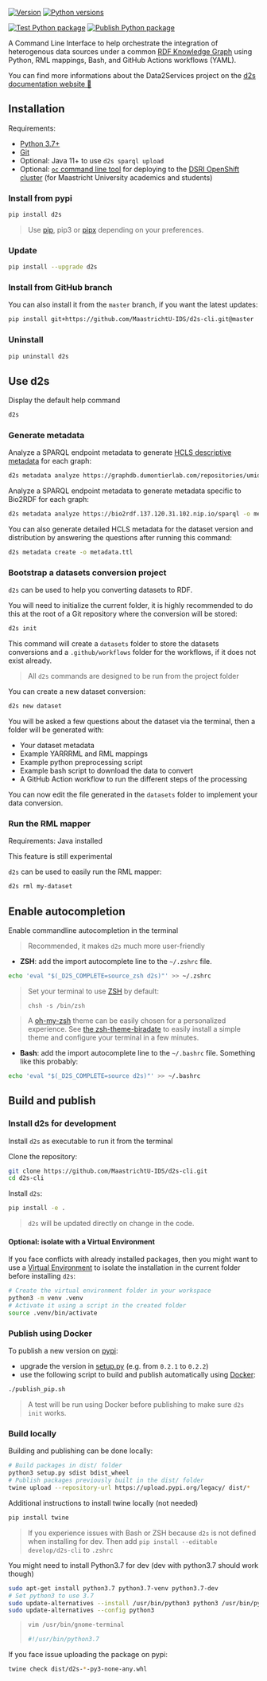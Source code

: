 [![Version](https://img.shields.io/pypi/v/d2s)](https://pypi.org/project/d2s) [![Python versions](https://img.shields.io/pypi/pyversions/d2s)](https://pypi.org/project/d2s)

[![Test Python package](https://github.com/MaastrichtU-IDS/d2s-cli/actions/workflows/test.yml/badge.svg)](https://github.com/MaastrichtU-IDS/d2s-cli/actions/workflows/test.yml) [![Publish Python package](https://github.com/MaastrichtU-IDS/d2s-cli/actions/workflows/publish.yml/badge.svg)](https://github.com/MaastrichtU-IDS/d2s-cli/actions/workflows/publish.yml)

A Command Line Interface to help orchestrate the integration of heterogenous data sources under a common [RDF Knowledge Graph](https://www.w3.org/RDF/) using Python, RML mappings, Bash, and GitHub Actions workflows (YAML). 

You can find more informations about the Data2Services project on the [d2s documentation website 📖](https://d2s.semanticscience.org/docs/d2s-installation)

## Installation 

Requirements:

* [Python 3.7+](https://d2s.semanticscience.org/docs/d2s-installation#install-pip)
* [Git](https://git-scm.com/book/en/v2/Getting-Started-Installing-Git)
* Optional: Java 11+ to use `d2s sparql upload`
* Optional: [`oc` command line tool](https://maastrichtu-ids.github.io/dsri-documentation/docs/openshift-install) for deploying to the [DSRI OpenShift cluster](https://maastrichtu-ids.github.io/dsri-documentation/) (for Maastricht University academics and students)

### Install from pypi

```bash
pip install d2s
```

> Use [pip](https://pypi.org/project/pip/), pip3 or [pipx](https://pipxproject.github.io/pipx/) depending on your preferences.

### Update

```bash
pip install --upgrade d2s 
```

### Install from GitHub branch

You can also install it from the `master` branch, if you want the latest updates:

```bash
pip install git+https://github.com/MaastrichtU-IDS/d2s-cli.git@master
```

### Uninstall

```bash
pip uninstall d2s
```

## Use d2s

Display the default help command

```bash
d2s
```

### Generate metadata

Analyze a SPARQL endpoint metadata to generate [HCLS descriptive metadata](https://www.w3.org/TR/hcls-dataset/) for each graph:

```bash
d2s metadata analyze https://graphdb.dumontierlab.com/repositories/umids-kg -o metadata.ttl
```

Analyze a SPARQL endpoint metadata to generate metadata specific to Bio2RDF for each graph:

```bash
d2s metadata analyze https://bio2rdf.137.120.31.102.nip.io/sparql -o metadata.ttl -m bio2rdf
```

You can also generate detailed HCLS metadata for the dataset version and distribution by answering the questions after running this command:

```bash
d2s metadata create -o metadata.ttl
```

### Bootstrap a datasets conversion project

`d2s` can be used to help you converting datasets to RDF.

You will need to initialize the current folder, it is highly recommended to do this at the root of a Git repository where the conversion will be stored:

```bash
d2s init
```

This command will create a `datasets` folder to store the datasets conversions and a `.github/workflows` folder for the workflows, if it does not exist already. 

> All `d2s` commands are designed to be run from the project folder

You can create a new dataset conversion:

```bash
d2s new dataset
```

You will be asked a few questions about the dataset via the terminal, then a folder will be generated with:

* Your dataset metadata
* Example YARRRML and RML mappings
* Example python preprocessing script
* Example bash script to download the data to convert
* A GitHub Action workflow to run the different steps of the processing

You can now edit the file generated in the `datasets` folder to implement your data conversion.

### Run the RML mapper

Requirements: Java installed

This feature is still experimental

`d2s` can be used to easily run the RML mapper:

```bash
d2s rml my-dataset
```

## Enable autocompletion

Enable commandline autocompletion in the terminal

> Recommended, it makes `d2s` much more user-friendly 

* **ZSH**: add the import autocomplete line to the `~/.zshrc` file.

```bash
echo 'eval "$(_D2S_COMPLETE=source_zsh d2s)"' >> ~/.zshrc
```

> Set your terminal to use [ZSH](https://github.com/ohmyzsh/ohmyzsh/wiki/Installing-ZSH) by default:
>
> ```shell
> chsh -s /bin/zsh
> ```

> A [oh-my-zsh](https://ohmyz.sh/) theme can be easily chosen for a personalized experience. See [the zsh-theme-biradate](https://github.com/vemonet/zsh-theme-biradate) to easily install a simple theme and configure your terminal in a few minutes.

* **Bash**: add the import autocomplete line to the `~/.bashrc` file. Something like this probably:

```bash
echo 'eval "$(_D2S_COMPLETE=source d2s)"' >> ~/.bashrc
```

## Build and publish

### Install d2s for development

Install `d2s` as executable to run it from the terminal

Clone the repository:

```bash
git clone https://github.com/MaastrichtU-IDS/d2s-cli.git
cd d2s-cli
```

Install `d2s`:

```bash
pip install -e .
```

> `d2s` will be updated directly on change in the code.

#### Optional: isolate with a Virtual Environment

If you face conflicts with already installed packages, then you might want to use a [Virtual Environment](https://docs.python.org/3/tutorial/venv.html) to isolate the installation in the current folder before installing `d2s`:

```bash
# Create the virtual environment folder in your workspace
python3 -m venv .venv
# Activate it using a script in the created folder
source .venv/bin/activate
```

### Publish using Docker

To publish a new version on [pypi](https://pypi.org/project/d2s/):

* upgrade the version in [setup.py](https://github.com/MaastrichtU-IDS/d2s-cli/blob/master/setup.py#L6) (e.g. from `0.2.1` to `0.2.2`)
* use the following script to build and publish automatically using [Docker](https://docs.docker.com/install/):

```bash
./publish_pip.sh
```

> A test will be run using Docker before publishing to make sure `d2s init` works.

### Build locally

Building and publishing can be done locally:

```bash
# Build packages in dist/ folder
python3 setup.py sdist bdist_wheel
# Publish packages previously built in the dist/ folder
twine upload --repository-url https://upload.pypi.org/legacy/ dist/*
```

Additional instructions to install twine locally (not needed)

```bash
pip install twine
```

> If you experience issues with Bash or ZSH because `d2s` is not defined when installing for dev. Then add `pip install --editable develop/d2s-cli` to `.zshrc`

You might need to install Python3.7 for dev (dev with python3.7 should work though)

```bash
sudo apt-get install python3.7 python3.7-venv python3.7-dev
# Set python3 to use 3.7
sudo update-alternatives --install /usr/bin/python3 python3 /usr/bin/python3.7 1
sudo update-alternatives --config python3
```

> ```bash
>vim /usr/bin/gnome-terminal
> 
> #!/usr/bin/python3.7
> ```

If you face issue uploading the package on pypi:

```bash
twine check dist/d2s-*-py3-none-any.whl
```
